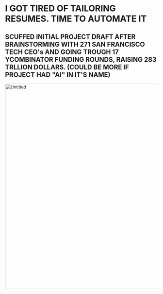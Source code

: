 # I GOT TIRED OF TAILORING RESUMES. TIME TO AUTOMATE IT

## SCUFFED INITIAL PROJECT DRAFT AFTER BRAINSTORMING WITH 271 SAN FRANCISCO TECH CEO's AND GOING TROUGH 17 YCOMBINATOR FUNDING ROUNDS, RAISING 283 TRLLION DOLLARS. (COULD BE MORE IF PROJECT HAD "AI" IN IT'S NAME)
<img width="1422" height="676" alt="Untitled" src="https://github.com/user-attachments/assets/ae9e1df7-1617-4a19-8ff4-01150327a0c3" />
